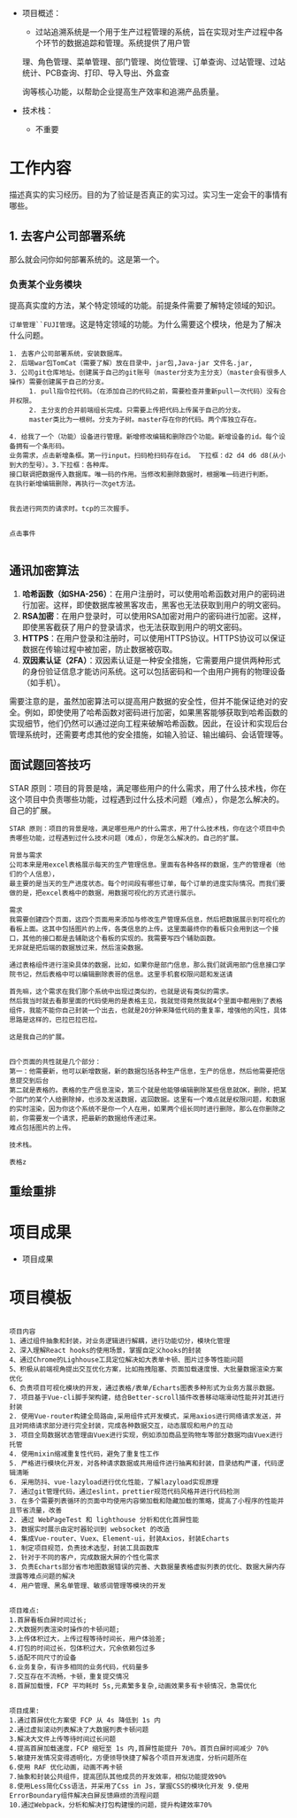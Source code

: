 * 项目概述：

    * 过站追溯系统是一个用于生产过程管理的系统，旨在实现对生产过程中各个环节的数据追踪和管理。系统提供了用户管

    理、角色管理、菜单管理、部门管理、岗位管理、订单查询、过站管理、过站统计、PCB查询、打印、导入导出、外盒查

    询等核心功能，以帮助企业提高生产效率和追溯产品质量。

* 技术栈：

    * 不重要

# 工作内容

描述真实的实习经历。目的为了验证是否真正的实习过。实习生一定会干的事情有哪些。



## 1. 去客户公司部署系统

那么就会问你如何部署系统的。这是第一个。



### 负责某个业务模块

提高真实度的方法，某个特定领域的功能。前提条件需要了解特定领域的知识。

`订单管理``FUJI管理`。这是特定领域的功能。为什么需要这个模块，他是为了解决什么问题。





```
1. 去客户公司部署系统，安装数据库。
2. 后端war包TomCat（需要了解）放在目录中，jar包,Java-jar 文件名.jar,
3. 公司git仓库地址。创建属于自己的git账号（master分支为主分支）（master会有很多人操作）需要创建属于自己的分支。
	 1. pull指令拉代码。（在添加自己的代码之前，需要检查并重新pull一次代码）没有合并权限。
	 2. 主分支的合并前端组长完成。只需要上传把代码上传属于自己的分支。
	 master类比为一根树。分支为子树。master存在你的代码。两个库独立存在。
	 
4. 给我了一个（功能）设备进行管理。新增修改编辑和删除四个功能。新增设备的id。每个设备拥有一个条形码。
业务需求，点击新增条框。第一行input。扫码枪扫码存在id。 下拉框：d2 d4 d6 d8(从小到大的型号）。3.下拉框：各种库。
接口联调把数据传入数据库。唯一码的作用。当修改和删除数据时，根据唯一码进行判断。
在执行新增编辑删除，再执行一次get方法。


我去进行网页的请求时。tcp的三次握手。


点击事件


```





## 通讯加密算法

1. **哈希函数（如SHA-256）**：在用户注册时，可以使用哈希函数对用户的密码进行加密。这样，即使数据库被黑客攻击，黑客也无法获取到用户的明文密码。
2. **RSA加密**：在用户登录时，可以使用RSA加密对用户的密码进行加密。这样，即使黑客截获了用户的登录请求，也无法获取到用户的明文密码。
3. **HTTPS**：在用户登录和注册时，可以使用HTTPS协议。HTTPS协议可以保证数据在传输过程中被加密，防止数据被窃取。
4. **双因素认证（2FA）**：双因素认证是一种安全措施，它需要用户提供两种形式的身份验证信息才能访问系统。这可以包括密码和一个由用户拥有的物理设备（如手机）。

需要注意的是，虽然加密算法可以提高用户数据的安全性，但并不能保证绝对的安全。例如，即使使用了哈希函数对密码进行加密，如果黑客能够获取到哈希函数的实现细节，他们仍然可以通过逆向工程来破解哈希函数。因此，在设计和实现后台管理系统时，还需要考虑其他的安全措施，如输入验证、输出编码、会话管理等。





## 面试题回答技巧

STAR 原则：项目的背景是啥，满足哪些用户的什么需求，用了什么技术栈，你在这个项目中负责哪些功能，过程遇到过什么技术问题（难点），你是怎么解决的。自己的扩展。



```
STAR 原则：项目的背景是啥，满足哪些用户的什么需求，用了什么技术栈，你在这个项目中负责哪些功能，过程遇到过什么技术问题（难点），你是怎么解决的。自己的扩展。

背景与需求
公司本来是用excel表格展示每天的生产管理信息。里面有各种各样的数据，生产的管理者（他们的个人信息），
最主要的是当天的生产进度状态。每个时间段有哪些订单，每个订单的进度实际情况。而我们要做的是，把excel表格中的数据，用数据可视化的方式进行展示。

需求
我需要创建四个页面，这四个页面用来添加与修改生产管理系信息，然后把数据展示到可视化的看板上面。这其中包括图片的上传，各类信息的上传。这里面最终你的看板只会用到这一个接口，其他的接口都是去辅助这个看板的实现的。我需要写四个辅助函数。
无非就是把后端的数据放过来，然后渲染数据。

通过表格组件进行渲染具体的数据，比如，如果你是部门信息，那么我们就调用部门信息接口学院书记，然后表格中可以编辑删除表哥的信息。这里手机套权限问题和发送请

首先嘛，这个需求在我们那个系统中出现过类似的，也就是说有类似的需求。
然后我当时就去看那里面的代码使用的是表格主见，我就觉得竟然我就4个里面中都用到了表格组件，我能不能你自己封装一个出去，也就是20分钟来降低代码的重复率，增强他的风性，具体思路是这样的，巴拉巴拉巴拉。

这是我自己的扩展。


四个页面的共性就是几个部分：
第一：他需要新，他可以新增数据，新的数据包括各种生产信息，生产的信息，然后他需要把信息提交到后台
第二就是表格的。表格的生产信息渲染，第三个就是他能够编辑删除某些信息就OK，删除，把某个部门的某个人给删除掉，也涉及发送数据，返回数据。这里有一个难点就是权限问题，和数据的实时渲染，因为你这个系统不是你一个人在用，如果两个组长同时进行删除，那么在你删除之前，你需要发一个请求，把最新的数据给传递过来。
难点包括图片的上传。

技术栈。

表格z
```

## 重绘重排

# 项目成果

* 项目成果





# 项目模板

```

项目内容
1、通过组件抽象和封装，对业务逻辑进行解耦，进行功能切分，模块化管理
2、深入理解React hooks的使用场景，掌握自定义hooks的封装
4、通过Chrome的Lighhouse工具定位解决如大表单卡顿、图片过多等性能问题 
5、积极从前端视角提出交互优化方案，比如拖拽阻塞、页面加载速度慢、大批量数据渲染方案优化
6、负责项目可视化模块的开发，通过表格/表单/Echarts图表多种形式为业务方展示数据。 
7. 项目基于Vue-cli脚手架构建，结合Better-scroll插件改善移动端滑动性能并对其进行封装
2. 使用Vue-router构建全局路由,采用组件式开发模式，采用axios进行网络请求发送，并且对网络请求部分进行完全封装，完成各种数据交互，动态展现和用户的互动
3. 项目全局数据状态管理由Vuex进行实现，例如添加商品至购物车等部分数据均由Vuex进行托管
4. 使用mixin缩减重复性代码，避免了重复性工作
5. 严格进行模块化开发，对各种请求数据或共用组件进行抽离和封装，目录结构严谨，代码逻辑清晰
6. 采用防抖、vue-lazyload进行优化性能，了解lazyload实现原理
7. 通过git管理代码，通过eslint，prettier规范代码风格并进行代码检测
3. 在多个需要列表循环的页面中均使用内容懒加载和隐藏加载的策略，提高了小程序的性能并且节省流量，改善
2. 通过 WebPageTest 和 lighthouse 分析和优化首屏性能
3. 数据实时展示由定时器轮训到 websocket 的改造
4. 集成Vue-router、Vuex、Element-ui，封装Axios，封装Echarts
1. 制定项目规范，负责技术选型，封装工具函数库
2. 针对于不同的客户，完成数据大屏的个性化需求
3. 负责Echarts部分省市地图数据错误的完善、大数据量表格虚拟列表的优化、数据大屏内存泄露等难点问题的解决
4. 用户管理、黑名单管理、敏感词管理等模块的开发


项目难点:
1.首屏看板白屏时间过长;
2.大数据列表渲染时操作的卡顿问题;
3.上传体积过大，上传过程等待时间长，用户体验差;
4.打包的时间过长，包体积过大，冗余依赖包过多
5.适配不同尺寸的设备
6.业务复杂，有许多相同的业务代码，代码量多
7.交互存在不流畅，卡顿，重复提交情况 
8.首屏加载慢，FCP 平均耗时 5s,元素繁多复杂,动画效果多有卡顿情况，急需优化


项目成果:
1.通过首屏优化方案使 FCP 从 4s 降低到 1s 内
2.通过虚拟滚动列表解决了大数据列表卡顿问题 
3.解决大文件上传等待时间过长问题
4.提高首屏加载速度，FCP 缩短至 1s 内,首屏性能提升 70%，首页白屏时间减少 70%
5.敏捷开发情况变得透明化，方便领导快捷了解各个项目开发进度，分析问题所在 
6.使用 RAF 优化动画，动画不再卡顿
7.抽象和封装公共组件，提高团队其他成员的开发效率，相似功能提效90%
8.使用Less简化Css语法，并采用了Css in Js，掌握CSS的模块化开发 9.使用ErrorBoundary组件解决白屏反馈麻烦的流程问题
10.通过Webpack，分析和解决打包构建慢的问题，提升构建效率70%
```






